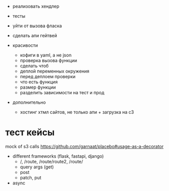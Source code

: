 - реализовать хендлер
- тесты
- уйти от вызова фласка


- сделать апи гейтвей


- красивости
  - кофиги в yaml, а не json
  - проверка вызова функции
  - сделать чтоб 
  - деплой переменных окружения
  - перед деплоем проверки
   - что есть функция
   - размер функции
  - разделить зависимости на тест и прод
  
- дополнительно
  - хостинг хтмл сайтов, не только апи + загрузка на с3
  
# тест кейсы

mock of s3 calls https://github.com/garnaat/placebo#usage-as-a-decorator 
- different frameworks (flask, fastapi, django)
  - /, /route, /route/route2, /route/<param>
  - query args (get)
  - post 
  - patch, put
- async

